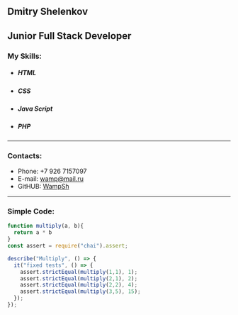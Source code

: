 
## **Dmitry Shelenkov** ##

## Junior Full Stack Developer ##

### My Skills: ### 
- #####  *HTML* #####
- #####  *CSS* #####
- #####  *Java Script* #####
- #####  *PHP* #####
--- 

### Contacts: ###

* Phone: +7 926 7157097  
* E-mail: [wamp@mail.ru](mailto:wamp@mail.ru) 
* GitHUB: [WampSh](https://github.com/WampSh) 

---
### Simple Code: ###
``` JavaScript
function multiply(a, b){
  return a * b
}
const assert = require("chai").assert;

describe("Multiply", () => {
  it("fixed tests", () => {
    assert.strictEqual(multiply(1,1), 1);
    assert.strictEqual(multiply(2,1), 2);
    assert.strictEqual(multiply(2,2), 4);
    assert.strictEqual(multiply(3,5), 15);   
  });
});
```